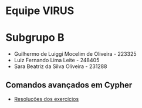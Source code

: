 # Equipe VIRUS

# Subgrupo B
* Guilhermo de Luiggi Mocelim de Oliveira - 223325
* Luiz Fernando Lima Leite - 248405
* Sara Beatriz da Silva Oliveira - 231288

## Comandos avançados em Cypher
* [Resoluções dos exercícios](resolucoes-cypher-faers.md)
